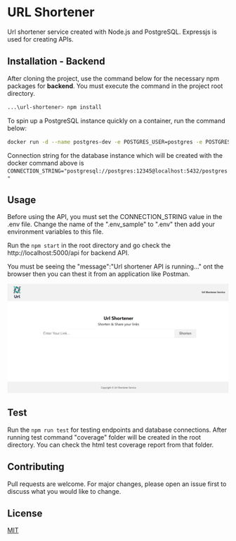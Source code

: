 # URL Shortener

Url shortener service created with Node.js and PostgreSQL. Expressjs is used for creating APIs.

## Installation - Backend

After cloning the project, use the command below for the necessary npm packages for **backend**. You must execute the command in the project root directory.

```bash
...\url-shortener> npm install
```

To spin up a PostgreSQL instance quickly on a container, run the command below:

```bash
docker run -d --name postgres-dev -e POSTGRES_USER=postgres -e POSTGRES_PASSWORD=12345 -v ${pwd}/postgres-data:/var/lib/postgresql/data -p 5432:5432 postgres
```

Connection string for the database instance which will be created with the docker command above is `CONNECTION_STRING="postgresql://postgres:12345@localhost:5432/postgres"`

## Usage

Before using the API, you must set the CONNECTION_STRING value in the .env file. Change the name of the ".env_sample" to ".env" then add your environment variables to this file.

Run the `npm start` in the root directory and go check the http://localhost:5000/api for backend API.

You must be seeing the "message":"Url shortener API is running..." ont the browser then you can thest it from an application like Postman.

![alt text](https://raw.githubusercontent.com/cemutku/url-shortener/main/frontend/src/url-shortener.PNG 'Logo Title Text 1')

## Test

Run the `npm run test` for testing endpoints and database connections. After running test command "coverage" folder will be created in the root directory. You can check the html test coverage report from that folder.

## Contributing

Pull requests are welcome. For major changes, please open an issue first to discuss what you would like to change.

## License

[MIT](https://choosealicense.com/licenses/mit/)
